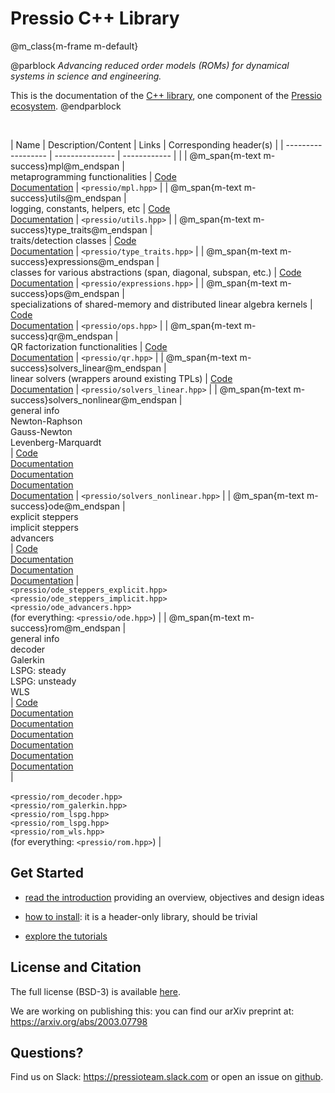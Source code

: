 
# Pressio C++ Library


@m_class{m-frame m-default}

@parblock
*Advancing reduced order models (ROMs) for dynamical systems in science and engineering.*

This is the documentation of the [C++ library](https://github.com/Pressio/pressio), one component of the [Pressio ecosystem](https://pressio.github.io/).
@endparblock

<br/>

| Name                                                 | Description/Content                                                                        | Links                                                                                                                                                                                                                                                                                                                                                                       | Corresponding header(s)                                                                                                                                                            |
| ------------------                                   | ---------------                                                                            | ------------                                                                                                                                                                                                                                                                                                                                                                |                                                                                                                                                                                    |
| @m_span{m-text m-success}mpl@m_endspan               | <br/> metaprogramming functionalities                                                            | [Code](https://github.com/Pressio/pressio/tree/develop/include/pressio/mpl) <br/> [Documentation](md_pages_components_mpl.html)                                                                                                                                                                                                                                                        | `<pressio/mpl.hpp>`                                                                                                                                                                |
| @m_span{m-text m-success}utils@m_endspan             | <br/> logging, constants, helpers, etc                                                | [Code](https://github.com/Pressio/pressio/tree/develop/include/pressio/utils)<br/>[Documentation](md_pages_components_utils.html)                                                                                                                                                                                                                                                      | `<pressio/utils.hpp>`                                                                                                                                                              |
| @m_span{m-text m-success}type_traits@m_endspan       | <br/> traits/detection classes                                                                   | [Code](https://github.com/Pressio/pressio/tree/develop/include/pressio/type_traits)<br/>[Documentation](md_pages_components_type_traits.html)                                                                                                                                                                                                                                          | `<pressio/type_traits.hpp>`                                                                                                                                                        |
| @m_span{m-text m-success}expressions@m_endspan       | <br/> classes for various abstractions (span, diagonal, subspan, etc.)                           | [Code](https://github.com/Pressio/pressio/tree/develop/include/pressio/expressions)<br/>[Documentation](md_pages_components_expressions.html)                                                                                                                                                                                                                                          | `<pressio/expressions.hpp>`                                                                                                                                                        |
| @m_span{m-text m-success}ops@m_endspan               | <br/> specializations of shared-memory and distributed linear algebra kernels                    | [Code](https://github.com/Pressio/pressio/tree/develop/include/pressio/ops)<br/>[Documentation](md_pages_components_ops.html)                                                                                                                                                                                                                                                          | `<pressio/ops.hpp>`                                                                                                                                                                |
| @m_span{m-text m-success}qr@m_endspan                | <br/> QR factorization functionalities                                                           | [Code](https://github.com/Pressio/pressio/tree/develop/include/pressio/qr)<br/>[Documentation](md_pages_components_qr.html)                                                                                                                                                                                                                                                            | `<pressio/qr.hpp>`                                                                                                                                                                 |
| @m_span{m-text m-success}solvers_linear@m_endspan    | <br/> linear solvers (wrappers around existing TPLs)                                             | [Code](https://github.com/Pressio/pressio/tree/develop/include/pressio/solvers_linear)<br/>[Documentation](md_pages_components_linsolvers.html)                                                                                                                                                                                                                                        | `<pressio/solvers_linear.hpp>`                                                                                                                                                     |
| @m_span{m-text m-success}solvers_nonlinear@m_endspan | <br/> general info <br/> Newton-Raphson <br/> Gauss-Newton <br/> Levenberg-Marquardt <br/> | [Code](https://github.com/Pressio/pressio/tree/develop/include/pressio/solvers_nonlinear) <br/> [Documentation](md_pages_components_nonlinsolvers_general.html) <br/> [Documentation](md_pages_components_nonlinsolvers_nr.html) <br/> [Documentation](md_pages_components_nonlinsolvers_gn.html) <br/> [Documentation](md_pages_components_nonlinsolvers_lm.html)                     | `<pressio/solvers_nonlinear.hpp>`                                                                                                                                                  |
| @m_span{m-text m-success}ode@m_endspan               | <br/> explicit steppers <br/>implicit steppers <br/> advancers <br/>                        | [Code](https://github.com/Pressio/pressio/tree/develop/include/pressio) <br/> [Documentation](md_pages_components_ode_steppers_explicit.html)<br/> [Documentation](md_pages_components_ode_steppers_implicit.html) <br/>[Documentation](md_pages_components_ode_advance.html)                                                                                                      | <br/> `<pressio/ode_steppers_explicit.hpp>` <br/> `<pressio/ode_steppers_implicit.hpp>`<br/> `<pressio/ode_advancers.hpp>` <br/> (for everything: `<pressio/ode.hpp>`)              |
| @m_span{m-text m-success}rom@m_endspan               | <br/>general info <br/> decoder <br/> Galerkin<br/> LSPG: steady<br/> LSPG: unsteady<br/> WLS<br/>                     | [Code](https://github.com/Pressio/pressio/tree/develop/include/pressio/rom) <br/>[Documentation](md_pages_components_rom_general.html) <br/>[Documentation](md_pages_components_rom_decoder.html) <br/> [Documentation](md_pages_components_rom_galerkin.html) <br/> [Documentation](md_pages_components_rom_lspg_steady.html) <br/> [Documentation](md_pages_components_rom_lspg_unsteady.html) <br/>  [Documentation](md_pages_components_rom_wls.html) <br/> | <br/> <br/> `<pressio/rom_decoder.hpp>` <br/> `<pressio/rom_galerkin.hpp>` <br/> `<pressio/rom_lspg.hpp>` <br/> `<pressio/rom_lspg.hpp>`<br/> `<pressio/rom_wls.hpp>` <br/> (for everything: `<pressio/rom.hpp>`) |

<!-- This structure benefits: -->
<!-- * Maintability: the components depend on one another through well-defined public interfaces, -->
<!-- and appropriate namespaces are used to properly scope the code. -->

<!-- * Selective usability: users can leverage invidual functionalities. -->
<!-- This allows finer-grained control on what you include and use. -->

## Get Started

* [read the introduction](./md_pages_introduction.html) providing an overview, objectives and design ideas

* [how to install](./md_pages_installation.html): it is a header-only library, should be trivial

* [explore the tutorials](https://pressio.github.io/pressio-tutorials)


<!-- ## What if your types are not natively supported in pressio? -->

<!-- Check if your types are supported by lookig at the -->
<!-- [dependencies](md_pages_getstarted_build_and_install.html): if they are -->
<!-- listed there, most likely you are good to go, and you don't need to provide extra information to pressio. -->

<!-- Not supported? You can file an [issue](https://github.com/Pressio/pressio/issues) -->
<!-- to request it and wait on it, or can proceed -->
<!-- as in [tutorialsB](./md_pages_tutorials_tutorial1udops.html). Or do both! -->


## License and Citation
The full license (BSD-3) is available [here](https://pressio.github.io/various/license/).

We are working on publishing this: you can find our arXiv preprint at: https://arxiv.org/abs/2003.07798

## Questions?
Find us on Slack: https://pressioteam.slack.com or
open an issue on [github](https://github.com/Pressio/pressio).


<!--
@m_class{m-note m-success}

Pressio is an open-source project aimed at enabling leading-edge projection-based
reduced order models (\proms) for dynamical systems in science and engineering.

## Motivation
Projection-based model reduction refers to a class of surrogate models
that reduce the number of degrees
of freedom in the full-order model (FOM) through a projection process.
This projection step applied to the governing equations often enables one
to make stronger performance guarantees
(e.g., of structure preservation, of accuracy via adaptivity) than other
surrogates like data-fits and perform more accurate *a posteriori*
error analysis (e.g., via *a posteriori* error bounds or error models).

Despite these benefits, the practical challenges of
implementing model-reduction techniques in large-scale codes often
precludes their adoption in practice; this occurs because standard implementations
require modifying low-level operations and solvers for each simulation code of interest.
This implementation strategy is not practical or sustainable
in many modern settings, because industrial simulation codes often evolve rapidly,
institutions may employ dozens of simulation codes for different analyses,
and commercial codes typically do not expose the required low-level
operators and solvers.


@m_class{m-note m-success}

Pressio aims to mitigate the implementation burden of projection-based model
reduction in large-scale applications without compromising performance.


## Main steps of pROMs
Projection-based model reduction can be broken into three main steps,
namely data collection, basis creation, and ROM deployment.

- data collection: \todo (all)

- compute basis: \todo (all)

- create/run the ROM: \todo (all)


@m_class{m-block m-warning}

@par
pressioproj currently contains capabilities to perform the last step.
\todo Say that we have plans for the other steps too.
Maybe at some point we will provide tools to run the samples,
but for now that is not a huge priority. we can develop something
later on to aid this step. For example interfacing with efficient
POD libraries, providing tools for specific mesh formats (exodus).
 -->

<!--
## The Pressio framework
\pressioproj is a computational *framework*, comprising a (growing) collection of repositories :

* [pressio](https://github.com/Pressio/pressio): &emsp;&ensp;&emsp;&emsp;&ensp;core C++ library based on generic programming;

<!-- to support applications with arbitrary data types; -->
<!-- [pressio4py](https://github.com/Pressio/pressio4py): &emsp;&emsp;&nbsp;&nbsp;Python bindings for the core Pressio C++ functionalities; -->
<!-- [pressio-builder](https://github.com/Pressio/pressio-builder): &nbsp;&nbsp;&nbsp;auxiliary bash scripts for building/testing; -->
<!-- [pressio-tutorials](https://github.com/Pressio/pressio-tutorials): &nbsp;tutorials explaining how to use `pressio` and its functionalities.

## Where to go from here
If you are new and want to learn more, start from the [userguide](./md_pages_get_started.html)
and see how to install and use pressio, or you can jump directly
to the [tutorials](./md_pages_tutorials.html)
and/or [examples](md_pages_examples.html) -->
